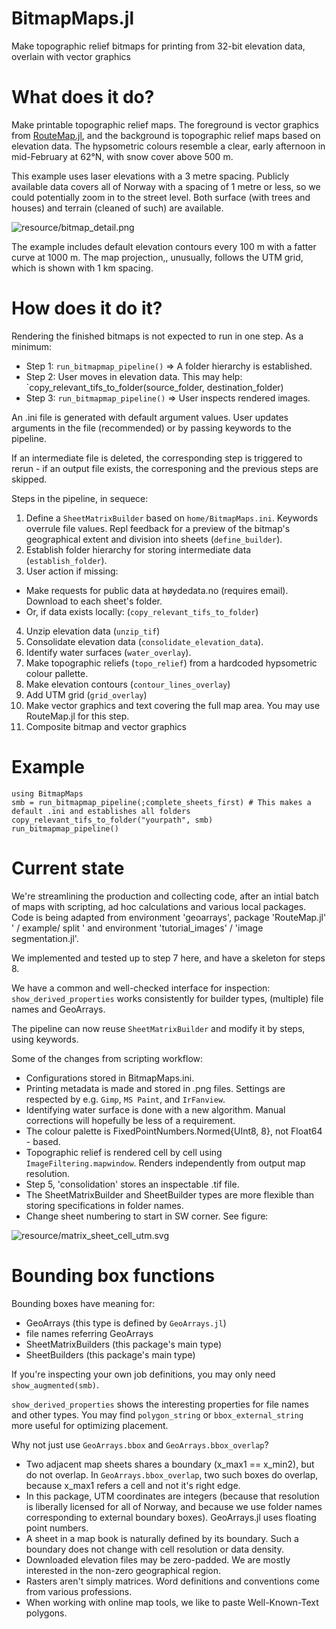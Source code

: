 # BitmapMaps.jl
Make topographic relief bitmaps for printing from 32-bit elevation data, overlain with vector graphics


# What does it do?

Make printable topographic relief maps. The foreground is vector graphics from [RouteMap.jl](https://github.com/hustf/RouteMap.jl),
and the background is topographic relief maps based on elevation data. The hypsometric colours resemble a clear, early afternoon in 
mid-February at 62°N, with snow cover above 500 m.

This example uses laser elevations with a 3 metre spacing. Publicly available data covers all of Norway with a spacing of 1 metre or less,
so we could potentially zoom in to the street level. Both surface (with trees and houses) and terrain (cleaned of such) are available.

<img src="resource/bitmap_detail.png" alt = "resource/bitmap_detail.png" style="display: inline-block; margin: 0 auto; max-width: 640px">

The example includes default elevation contours every 100 m with a fatter curve at 1000 m. The map projection,, unusually, follows the UTM grid, which is shown with 1 km spacing.

# How does it do it?

Rendering the finished bitmaps is not expected to run in one step. As a minimum:
- Step 1: `run_bitmapmap_pipeline()` => A folder hierarchy is established.
- Step 2: User moves in elevation data. This may help: `copy_relevant_tifs_to_folder(source_folder, destination_folder)
- Step 3: `run_bitmapmap_pipeline()` => User inspects rendered images.

An .ini file is generated with default argument values. User updates arguments in the file (recommended) or by passing keywords to the pipeline.

If an intermediate file is deleted, the corresponding step is triggered to rerun - if an output file exists, the corresponing and the previous steps are skipped.

Steps in the pipeline, in sequece:

1) Define a `SheetMatrixBuilder` based on `home/BitmapMaps.ini`. Keywords overrule file values. Repl feedback for a preview of the bitmap's geographical extent and division into sheets (`define_builder`).
2) Establish folder hierarchy for storing intermediate data (`establish_folder`).
3) User action if missing: 
  - Make requests for public data at høydedata.no (requires email). Download to each sheet's folder.
  - Or, if data exists locally: (`copy_relevant_tifs_to_folder`)
4) Unzip elevation data (`unzip_tif`)
5) Consolidate elevation data (`consolidate_elevation_data`).
6) Identify water surfaces (`water_overlay`).
7) Make topographic reliefs (`topo_relief`) from a hardcoded hypsometric colour pallette.
8) Make elevation contours (`contour_lines_overlay`)
9) Add UTM grid (`grid_overlay`)
10) Make vector graphics and text covering the full map area. You may use RouteMap.jl for this step.
11) Composite bitmap and vector graphics 

# Example
```
using BitmapMaps
smb = run_bitmapmap_pipeline(;complete_sheets_first) # This makes a default .ini and establishes all folders
copy_relevant_tifs_to_folder("yourpath", smb)
run_bitmapmap_pipeline()
```
# Current state

We're streamlining the production and collecting code, after an intial batch of maps with scripting, ad hoc calculations and various local packages. 
Code is being adapted from environment 'geoarrays', package 'RouteMap.jl' ' / example/ split ' and environment 'tutorial_images' / 'image segmentation.jl'.

We implemented and tested up to step 7 here, and have a skeleton for steps 8. 

We have a common and well-checked interface for inspection: `show_derived_properties` works consistently for builder types, (multiple) file names and GeoArrays.

The pipeline can now reuse `SheetMatrixBuilder` and modify it by steps, using keywords.

Some of the changes from scripting workflow:

- Configurations stored in BitmapMaps.ini.
- Printing metadata is made and stored in .png files. Settings are respected by e.g. `Gimp`, `MS Paint`, and `IrFanview`.
- Identifying water surface is done with a new algorithm. Manual corrections will hopefully be less of a requirement.
- The colour palette is FixedPointNumbers.Normed{UInt8, 8}, not Float64 - based.
- Topographic relief is rendered cell by cell using `ImageFiltering.mapwindow`. Renders independently from output map resolution.
- Step 5, 'consolidation' stores an inspectable .tif file.
- The SheetMatrixBuilder and SheetBuilder types are more flexible than storing specifications in folder names. 
- Change sheet numbering to start in SW corner. See figure:

<img src="resource/matrix_sheet_cell_utm.svg" alt = "resource/matrix_sheet_cell_utm.svg" style="display: inline-block; margin: 0 auto; max-width: 640px">



# Bounding box functions

Bounding boxes have meaning for:
   - GeoArrays (this type is defined by `GeoArrays.jl`)
   - file names referring GeoArrays
   - SheetMatrixBuilders (this package's main type)
   - SheetBuilders (this package's main type)

If you're inspecting your own job definitions, you may only need `show_augmented(smb)`.

`show_derived_properties` shows the interesting properties for file names and other types.
You may find `polygon_string` or `bbox_external_string` more useful for optimizing placement.

Why not just use `GeoArrays.bbox` and `GeoArrays.bbox_overlap`?
   - Two adjacent map sheets shares a boundary (x_max1 == x_min2), but do not overlap. In `GeoArrays.bbox_overlap`, two such boxes do overlap, because x_max1 refers a cell and not it's right edge.
   - In this package, UTM coordinates are integers (because that resolution is liberally licensed for all of Norway, and because we use folder names corresponding to external boundary boxes). GeoArrays.jl uses floating point numbers.
   - A sheet in a map book is naturally defined by its boundary. Such a boundary does not change with cell resolution or data density.
   - Downloaded elevation files may be zero-padded. We are mostly interested in the non-zero geographical region.
   - Rasters aren't simply matrices. Word definitions and conventions come from various professions.
   - When working with online map tools, we like to paste Well-Known-Text polygons.

